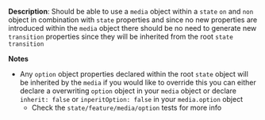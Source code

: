 __Description__: Should be able to use a `media` object within a `state` `on` and `non` object in combination with `state` properties and since no new properties are introduced within the `media` object there should be no need to generate new `transition` properties since they will be inherited from the root `state` `transition`

__Notes__

+ Any `option` object properties declared within the root `state` object will be inherited by the `media` if you would like to override this you can either declare a overwriting `option` object in your `media` object or declare `inherit: false`  or `inperitOption: false` in your `media.option` object
    * Check the `state/feature/media/option` tests for more info
